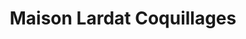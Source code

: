 ---
title: "Maison Lardat Coquillages"
url: /meze/maison-lardat-coquillages/
shop: fruits de mer
---